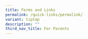 ```yaml
---
title: Forms and Links
permalink: /quick-links/permalink/
variant: tiptap
description: ""
third_nav_title: For Parents
---
```

